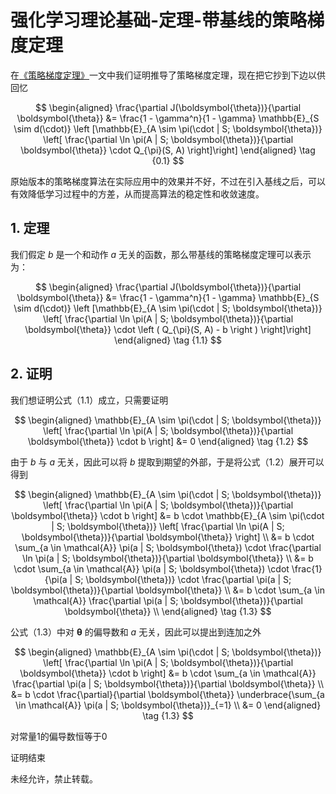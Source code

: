 # 强化学习理论基础-定理-带基线的策略梯度定理


在[《策略梯度定理》](https://xinyukhan.github.io/2025/08/12/强化学习理论基础(2)定理(3)策略梯度定理.html)一文中我们证明推导了策略梯度定理，现在把它抄到下边以供回忆


<div class="math">

$$
\begin{aligned}
  \frac{\partial J(\boldsymbol{\theta})}{\partial \boldsymbol{\theta}} &= \frac{1 - \gamma^n}{1 - \gamma} \mathbb{E}_{S \sim d(\cdot)} \left [\mathbb{E}_{A \sim \pi(\cdot | S; \boldsymbol{\theta})} \left[ \frac{\partial \ln \pi(A | S; \boldsymbol{\theta})}{\partial \boldsymbol{\theta}} \cdot Q_{\pi}(S, A) \right]\right]
\end{aligned} \tag {0.1}
$$

</div>

原始版本的策略梯度算法在实际应用中的效果并不好，不过在引入基线之后，可以有效降低学习过程中的方差，从而提高算法的稳定性和收敛速度。


## 1. 定理

我们假定 $b$ 是一个和动作 $a$ 无关的函数，那么带基线的策略梯度定理可以表示为：


<div class="math">

$$
\begin{aligned}
  \frac{\partial J(\boldsymbol{\theta})}{\partial \boldsymbol{\theta}} &= \frac{1 - \gamma^n}{1 - \gamma} \mathbb{E}_{S \sim d(\cdot)} \left [\mathbb{E}_{A \sim \pi(\cdot | S; \boldsymbol{\theta})} \left[ \frac{\partial \ln \pi(A | S; \boldsymbol{\theta})}{\partial \boldsymbol{\theta}} \cdot \left ( Q_{\pi}(S, A) - b \right ) \right]\right]
\end{aligned} \tag {1.1}
$$

</div>

## 2. 证明

我们想证明公式（1.1）成立，只需要证明

<div class="math">

$$
\begin{aligned}
  \mathbb{E}_{A \sim \pi(\cdot | S; \boldsymbol{\theta})} \left[ \frac{\partial \ln \pi(A | S; \boldsymbol{\theta})}{\partial \boldsymbol{\theta}} \cdot b \right] &= 0
\end{aligned} \tag {1.2}
$$

</div>

由于 $b$ 与 $a$ 无关，因此可以将 $b$ 提取到期望的外部，于是将公式（1.2）展开可以得到

<div class="math">

$$
\begin{aligned}
  \mathbb{E}_{A \sim \pi(\cdot | S; \boldsymbol{\theta})} \left[ \frac{\partial \ln \pi(A | S; \boldsymbol{\theta})}{\partial \boldsymbol{\theta}} \cdot b \right] &= b \cdot \mathbb{E}_{A \sim \pi(\cdot | S; \boldsymbol{\theta})} \left[ \frac{\partial \ln \pi(A | S; \boldsymbol{\theta})}{\partial \boldsymbol{\theta}} \right] \\
  &= b \cdot \sum_{a \in \mathcal{A}} \pi(a | S; \boldsymbol{\theta}) \cdot \frac{\partial \ln \pi(a | S; \boldsymbol{\theta})}{\partial \boldsymbol{\theta}} \\
  &= b \cdot \sum_{a \in \mathcal{A}} \pi(a | S; \boldsymbol{\theta}) \cdot \frac{1}{\pi(a | S; \boldsymbol{\theta})} \cdot \frac{\partial \pi(a | S; \boldsymbol{\theta})}{\partial \boldsymbol{\theta}} \\
  &= b \cdot \sum_{a \in \mathcal{A}} \frac{\partial \pi(a | S; \boldsymbol{\theta})}{\partial \boldsymbol{\theta}} \\
\end{aligned} \tag {1.3}
$$

</div>

公式（1.3）中对 $\boldsymbol{\theta}$ 的偏导数和 $a$ 无关，因此可以提出到连加之外

<div class="math">

$$
\begin{aligned}
  \mathbb{E}_{A \sim \pi(\cdot | S; \boldsymbol{\theta})} \left[ \frac{\partial \ln \pi(A | S; \boldsymbol{\theta})}{\partial \boldsymbol{\theta}} \cdot b \right] &= b \cdot \sum_{a \in \mathcal{A}} \frac{\partial \pi(a | S; \boldsymbol{\theta})}{\partial \boldsymbol{\theta}} \\
  &= b \cdot \frac{\partial}{\partial \boldsymbol{\theta}} \underbrace{\sum_{a \in \mathcal{A}} \pi(a | S; \boldsymbol{\theta})}_{=1} \\
  &= 0
\end{aligned} \tag {1.3}
$$

</div>


对常量1的偏导数恒等于0

证明结束

未经允许，禁止转载。

